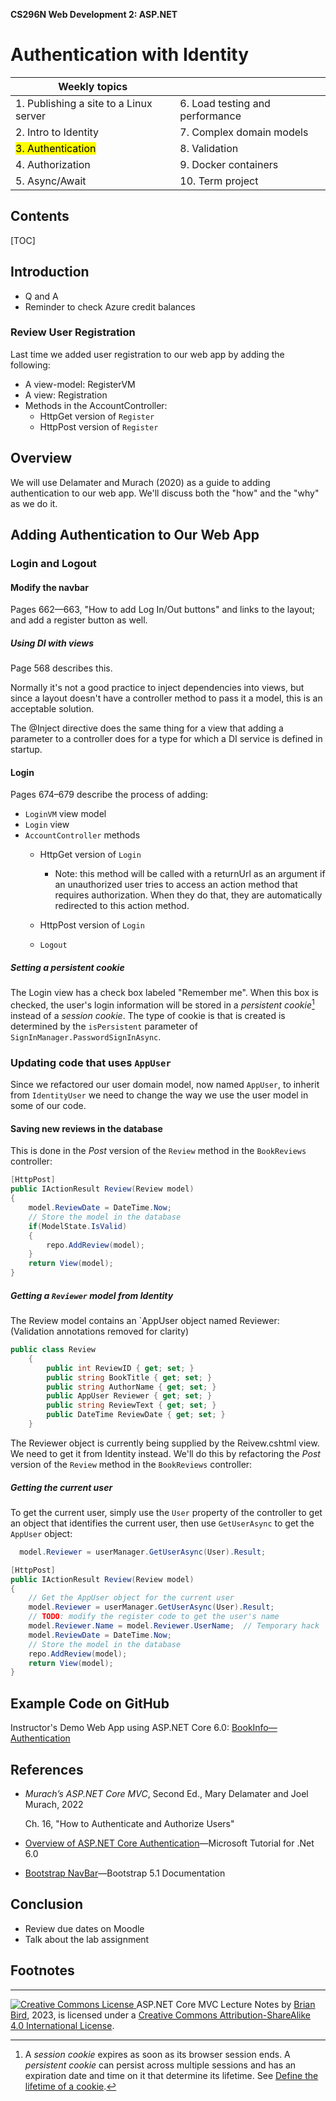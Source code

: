 **CS296N Web Development 2: ASP.NET**                                                        

<h1>Authentication with Identity</h1>

| Weekly topics                          |                                 |
| -------------------------------------- | ------------------------------- |
| 1. Publishing a site to a Linux server | 6. Load testing and performance |
| 2. Intro to Identity                   | 7. Complex domain models        |
| <mark>3. Authentication</mark>         | 8. Validation                   |
| 4. Authorization                       | 9. Docker containers            |
| 5. Async/Await                         | 10. Term project                |

<h2>Contents</h2>

[TOC]

## Introduction

- Q and A
- Reminder to check Azure credit balances



### Review User Registration

Last time we added user registration to our web app by adding the following:

- A view-model: RegisterVM
- A view: Registration
- Methods in the AccountController:
  - HttpGet version of `Register`
  - HttpPost version of `Register`



## Overview

We will use Delamater and Murach (2020) as a guide to adding authentication to our web app. We'll discuss both the "how" and the "why" as we do it.



## Adding Authentication to Our Web App

### Login and Logout 

#### Modify the navbar

Pages 662&mdash;663, "How to add Log In/Out buttons" and links to the layout; and add a register button as well.

##### Using DI with views

Page 568 describes this.

Normally it's not a good practice to inject dependencies into views, but since a layout doesn't have a controller method to pass it a model, this is an acceptable solution.

The @Inject directive does the same thing for a view that adding a parameter to a controller does for a type for which a DI service is defined in startup.

#### Login

Pages 674&ndash;679 describe the process of adding:

- `LoginVM` view model
- `Login` view
- `AccountController` methods
  - HttpGet version of `Login`
    - Note: this method will be called with a returnUrl as an argument if an unauthorized user tries to access an action method that requires authorization. When they do that, they are automatically redirected to this action method.

  - HttpPost version of `Login`
  - `Logout`


##### Setting a persistent cookie

The Login view has a check box labeled "Remember me". When this box is checked, the user's login information will be stored in a *persistent cookie*[^1] instead of a *session cookie*. The type of cookie is that is created is determined by the `isPersistent` parameter of `SignInManager.PasswordSignInAsync`. 

### Updating code that uses `AppUser`

Since we refactored our user domain model, now named `AppUser`, to inherit from `IdentityUser` we need to change the way we use the user model in some of our code.

#### Saving new reviews in the database

This is done in the *Post* version of the `Review` method in the `BookReviews` controller:

```c#
[HttpPost]
public IActionResult Review(Review model)
{
    model.ReviewDate = DateTime.Now;
    // Store the model in the database
    if(ModelState.IsValid)
    { 
        repo.AddReview(model);
    }
    return View(model);
}
```

##### Getting a `Reviewer` model from Identity

The Review model contains an `AppUser object named Reviewer:
(Validation annotations removed for clarity)

```c#
public class Review
    {
        public int ReviewID { get; set; }
        public string BookTitle { get; set; }
        public string AuthorName { get; set; }
        public AppUser Reviewer { get; set; }
        public string ReviewText { get; set; }
        public DateTime ReviewDate { get; set; }
    }
```

The Reviewer object is currently being supplied by the Reivew.cshtml view. We need to get it from Identity instead. We'll do this by refactoring the *Post* version of the `Review` method in the `BookReviews` controller:



##### Getting the current user

 To get the current user, simply use the `User` property of the controller to get an object that identifies the current user, then use `GetUserAsync` to get the `AppUser` object:

```c#
  model.Reviewer = userManager.GetUserAsync(User).Result;
```

```c#
[HttpPost]
public IActionResult Review(Review model)
{
    // Get the AppUser object for the current user
    model.Reviewer = userManager.GetUserAsync(User).Result;
    // TODO: modify the register code to get the user's name
    model.Reviewer.Name = model.Reviewer.UserName;  // Temporary hack
    model.ReviewDate = DateTime.Now;
    // Store the model in the database
    repo.AddReview(model);
    return View(model);
}
```



## Example Code on GitHub

Instructor's Demo Web App using ASP.NET Core 6.0: [BookInfo&mdash;Authentication](https://github.com/LCC-CIT/CS296N-Example-BookReviews-DotNet6/tree/03-Authentication)



## References

- *Murach’s ASP.NET Core MVC*, Second Ed., Mary Delamater and Joel Murach, 2022 

  Ch. 16, "How to Authenticate and Authorize Users"

- [Overview of ASP.NET Core Authentication](https://docs.microsoft.com/en-us/aspnet/core/security/authentication/?view=aspnetcore-6.0)&mdash;Microsoft Tutorial for .Net 6.0

- [Bootstrap NavBar](https://getbootstrap.com/docs/5.1/components/navbar/)&mdash;Bootstrap 5.1 Documentation



## Conclusion

- Review due dates on Moodle
- Talk about the lab assignment



## Footnotes

[^1]:  A *session cookie* expires as soon as its browser session ends. A *persistent cookie* can persist across multiple sessions and has an expiration date and time on it that determine its lifetime. See [Define the lifetime of a cookie](https://developer.mozilla.org/en-US/docs/Web/HTTP/Cookies#define_the_lifetime_of_a_cookie).



------



[![Creative Commons License](https://i.creativecommons.org/l/by-sa/4.0/88x31.png) ](http://creativecommons.org/licenses/by-sa/4.0/)
ASP.NET Core MVC Lecture Notes by [Brian Bird](https://profbird.dev), 2023, is licensed under a [Creative Commons Attribution-ShareAlike 4.0 International License](http://creativecommons.org/licenses/by-sa/4.0/). 